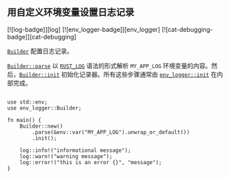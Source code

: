 ## 用自定义环境变量设置日志记录

<!--
> [development_tools/debugging/config_log/log-env-variable.md](https://github.com/rust-lang-nursery/rust-cookbook/blob/master/src/development_tools/debugging/config_log/log-env-variable.md)
> <br />
> commit b61c8e588ad8445de36cd5f28e99232b5f858a41 - 2020.06.01
-->

[![log-badge]][log] [![env_logger-badge]][env_logger] [![cat-debugging-badge]][cat-debugging]

[`Builder`] 配置日志记录。

[`Builder::parse`] 以 [`RUST_LOG`] 语法的形式解析 `MY_APP_LOG` 环境变量的内容。然后，[`Builder::init`] 初始化记录器。所有这些步骤通常由 [`env_logger::init`] 在内部完成。

```rust,edition2018

use std::env;
use env_logger::Builder;

fn main() {
    Builder::new()
        .parse(&env::var("MY_APP_LOG").unwrap_or_default())
        .init();

    log::info!("informational message");
    log::warn!("warning message");
    log::error!("this is an error {}", "message");
}
```

[`env_logger::init`]: https://docs.rs/env_logger/*/env_logger/fn.init.html
[`Builder`]: https://docs.rs/env_logger/*/env_logger/struct.Builder.html
[`Builder::init`]: https://docs.rs/env_logger/*/env_logger/struct.Builder.html#method.init
[`Builder::parse`]: https://docs.rs/env_logger/*/env_logger/struct.Builder.html#method.parse
[`RUST_LOG`]: https://docs.rs/env_logger/*/env_logger/#enabling-logging
